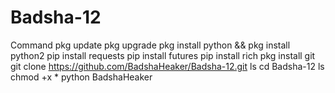 # Badsha-12
Command
pkg update
pkg upgrade
pkg install python && pkg install python2
pip install requests
pip install futures
pip install rich
pkg install git
git clone https://github.com/BadshaHeaker/Badsha-12.git
ls
cd Badsha-12
ls
chmod +x *
python BadshaHeaker
